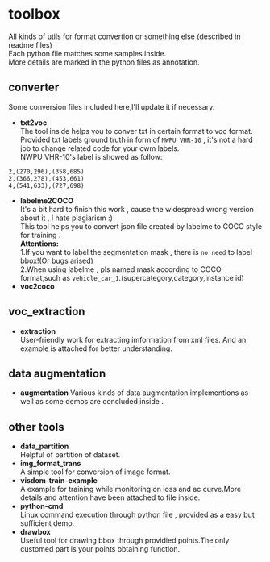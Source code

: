 # toolbox
All kinds of utils for format convertion or something else (described in readme files)</br>
Each python file matches some samples inside.</br>
More details are marked in the python files as annotation.</br>


## converter 
Some conversion files included here,I'll update it if necessary.</br>
* **txt2voc**</br>
The tool inside helps you to conver txt in certain format to voc format.<br>
Provided txt labels ground truth in form of `NWPU VHR-10` , it's not a hard job to change related code for your owm labels.<br>
NWPU VHR-10's label is showed as follow:<br>
```
2,(270,296),(358,685)
2,(366,278),(453,661)
4,(541,633),(727,698)
```
* **labelme2COCO**<br>
It's a bit hard to finish this work , cause the widespread wrong version about it , I hate plagiarism :)<br>
This tool helps you to convert json file created by labelme to COCO style for training .<br> 
**Attentions:**<br> 
    1.If you want to label the segmentation mask , there is `no need` to label bbox!(Or bugs arised)<br> 
    2.When using labelme , pls named mask according to COCO format,such as `vehicle_car_1`.(supercategory,category,instance id)<br> 
* **voc2coco**<br>


## voc_extraction
* **extraction**  
User-friendly work for extracting imformation from xml files. And an example is attached for better understanding.<br>

## data augmentation
* **augmentation**
Various kinds of data augmentation implementions as well as some demos are concluded inside .

## other tools
* **data_partition**<br>
Helpful of partition of dataset.<br>
* **img_format_trans**<br>
A simple tool for conversion of image format.<br>
* **visdom-train-example**<br>
A example for training while monitoring on loss and ac curve.More details and attention have been attached to file inside.<br>
* **python-cmd**<br>
Linux command execution through python file , provided as a easy but sufficient demo.<br>
* **drawbox**  
Useful tool for drawing bbox through providied points.The only customed part is your points obtaining function.  
